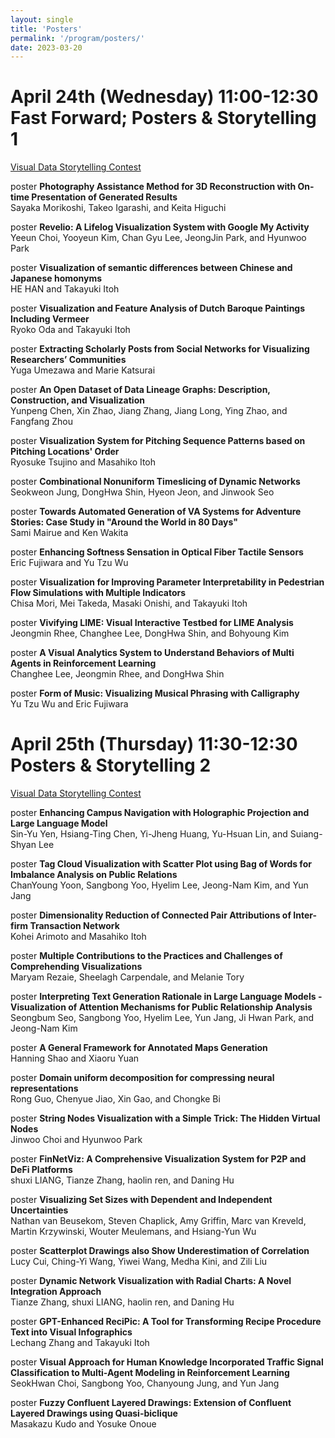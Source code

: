 ```yaml
---
layout: single
title: 'Posters'
permalink: '/program/posters/'
date: 2023-03-20
---
```


# April 24th (Wednesday) 11:00-12:30 Fast Forward; Posters & Storytelling 1

[Visual Data Storytelling Contest](https://visstory.github.io/#shortlist)

<span class="track track_poster">poster</span> **Photography Assistance Method for 3D Reconstruction with On-time Presentation of Generated Results**\
Sayaka Morikoshi, Takeo Igarashi, and Keita Higuchi<!-- poster_id: poster_1015 -->

<span class="track track_poster">poster</span> **Revelio: A Lifelog Visualization System with Google My Activity**\
Yeeun Choi, Yooyeun Kim, Chan Gyu Lee, JeongJin Park, and Hyunwoo Park<!-- poster_id: poster_1021 -->

<span class="track track_poster">poster</span> **Visualization of semantic differences between Chinese and Japanese homonyms**\
HE HAN and Takayuki Itoh<!-- poster_id: poster_1022 -->

<span class="track track_poster">poster</span> **Visualization and Feature Analysis of Dutch Baroque Paintings Including Vermeer**\
Ryoko Oda and Takayuki Itoh<!-- poster_id: poster_1024 -->

<span class="track track_poster">poster</span> **Extracting Scholarly Posts from Social Networks for Visualizing Researchers’ Communities**\
Yuga Umezawa and Marie Katsurai<!-- poster_id: poster_1025 -->

<span class="track track_poster">poster</span> **An Open Dataset of Data Lineage Graphs: Description, Construction, and Visualization**\
Yunpeng Chen, Xin Zhao, Jiang Zhang, Jiang Long, Ying Zhao, and Fangfang Zhou<!-- poster_id: poster_1026 -->

<span class="track track_poster">poster</span> **Visualization System for Pitching Sequence Patterns based on Pitching Locations' Order**\
Ryosuke Tsujino and  Masahiko Itoh<!-- poster_id: poster_1028 -->

<span class="track track_poster">poster</span> **Combinational Nonuniform Timeslicing of Dynamic Networks**\
Seokweon Jung, DongHwa Shin, Hyeon Jeon, and Jinwook Seo<!-- poster_id: poster_1029 -->

<span class="track track_poster">poster</span> **Towards Automated Generation of VA Systems for Adventure Stories: Case Study in "Around the World in 80 Days"**\
Sami Mairue and Ken Wakita<!-- poster_id: poster_1030 -->

<span class="track track_poster">poster</span> **Enhancing Softness Sensation in Optical Fiber Tactile Sensors**\
Eric Fujiwara and Yu Tzu Wu<!-- poster_id: poster_1031 -->

<span class="track track_poster">poster</span> **Visualization for Improving Parameter Interpretability in Pedestrian Flow Simulations with Multiple Indicators**\
Chisa Mori, Mei Takeda, Masaki Onishi, and Takayuki Itoh<!-- poster_id: poster_1032 -->

<span class="track track_poster">poster</span> **Vivifying LIME: Visual Interactive Testbed for LIME Analysis**\
Jeongmin Rhee, Changhee Lee, DongHwa Shin, and Bohyoung Kim<!-- poster_id: poster_1034 -->

<span class="track track_poster">poster</span> **A Visual Analytics System to Understand Behaviors of Multi Agents in Reinforcement Learning**\
Changhee Lee, Jeongmin Rhee, and DongHwa Shin<!-- poster_id: poster_1035 -->

<span class="track track_poster">poster</span> **Form of Music: Visualizing Musical Phrasing with Calligraphy**\
Yu Tzu Wu and Eric Fujiwara<!-- poster_id: poster_1037 -->



# April 25th (Thursday) 11:30-12:30 Posters & Storytelling 2

[Visual Data Storytelling Contest](https://visstory.github.io/#shortlist)

<span class="track track_poster">poster</span> **Enhancing Campus Navigation with Holographic Projection and Large Language Model**\
Sin-Yu Yen, Hsiang-Ting Chen, Yi-Jheng Huang, Yu-Hsuan Lin, and Suiang-Shyan Lee<!-- poster_id: poster_1016 -->

<span class="track track_poster">poster</span> **Tag Cloud Visualization with Scatter Plot using Bag of Words for Imbalance Analysis on Public Relations**\
ChanYoung Yoon, Sangbong Yoo, Hyelim Lee, Jeong-Nam Kim, and Yun Jang<!-- poster_id: poster_1038 -->

<span class="track track_poster">poster</span> **Dimensionality Reduction of Connected Pair Attributions of Inter-firm Transaction Network**\
Kohei Arimoto and  Masahiko Itoh<!-- poster_id: poster_1039 -->

<span class="track track_poster">poster</span> **Multiple Contributions to the Practices and Challenges of Comprehending Visualizations**\
Maryam Rezaie, Sheelagh Carpendale, and Melanie Tory<!-- poster_id: poster_1040 -->

<span class="track track_poster">poster</span> **Interpreting Text Generation Rationale in Large Language Models - Visualization of Attention Mechanisms for Public Relationship Analysis**\
Seongbum Seo, Sangbong Yoo, Hyelim Lee, Yun Jang, Ji Hwan Park, and Jeong-Nam Kim<!-- poster_id: poster_1043 -->

<span class="track track_poster">poster</span> **A General Framework for Annotated Maps Generation**\
Hanning Shao and Xiaoru Yuan<!-- poster_id: poster_1044 -->

<span class="track track_poster">poster</span> **Domain uniform decomposition for compressing neural representations**\
Rong Guo, Chenyue Jiao, Xin Gao, and Chongke Bi<!-- poster_id: poster_1045 -->

<span class="track track_poster">poster</span> **String Nodes Visualization with a Simple Trick: The Hidden Virtual Nodes**\
Jinwoo Choi and Hyunwoo Park<!-- poster_id: poster_1046 -->

<span class="track track_poster">poster</span> **FinNetViz: A Comprehensive Visualization System for P2P and DeFi Platforms**\
shuxi LIANG, Tianze Zhang, haolin ren, and Daning Hu<!-- poster_id: poster_1048 -->

<span class="track track_poster">poster</span> **Visualizing Set Sizes with Dependent and Independent Uncertainties**\
Nathan van Beusekom, Steven Chaplick, Amy Griffin, Marc van Kreveld, Martin Krzywinski, Wouter Meulemans, and Hsiang-Yun Wu<!-- poster_id: poster_1050 -->

<span class="track track_poster">poster</span> **Scatterplot Drawings also Show Underestimation of Correlation**\
Lucy Cui, Ching-Yi Wang, Yiwei Wang, Medha Kini, and Zili Liu<!-- poster_id: poster_1052 -->

<span class="track track_poster">poster</span> **Dynamic Network Visualization with Radial Charts: A Novel Integration Approach**\
Tianze Zhang, shuxi LIANG, haolin ren, and Daning Hu<!-- poster_id: poster_1053 -->

<span class="track track_poster">poster</span> **GPT-Enhanced ReciPic: A Tool for Transforming Recipe Procedure Text into Visual Infographics**\
Lechang Zhang and  Takayuki Itoh<!-- poster_id: poster_1054 -->

<span class="track track_poster">poster</span> **Visual Approach for Human Knowledge Incorporated Traffic Signal Classification to Multi-Agent Modeling in Reinforcement Learning**\
SeokHwan Choi, Sangbong Yoo, Chanyoung Jung, and Yun Jang<!-- poster_id: poster_1055 -->

<span class="track track_poster">poster</span> **Fuzzy Confluent Layered Drawings: Extension of Confluent Layered Drawings using Quasi-biclique**\
Masakazu Kudo and Yosuke Onoue<!-- poster_id: poster_1056 -->

